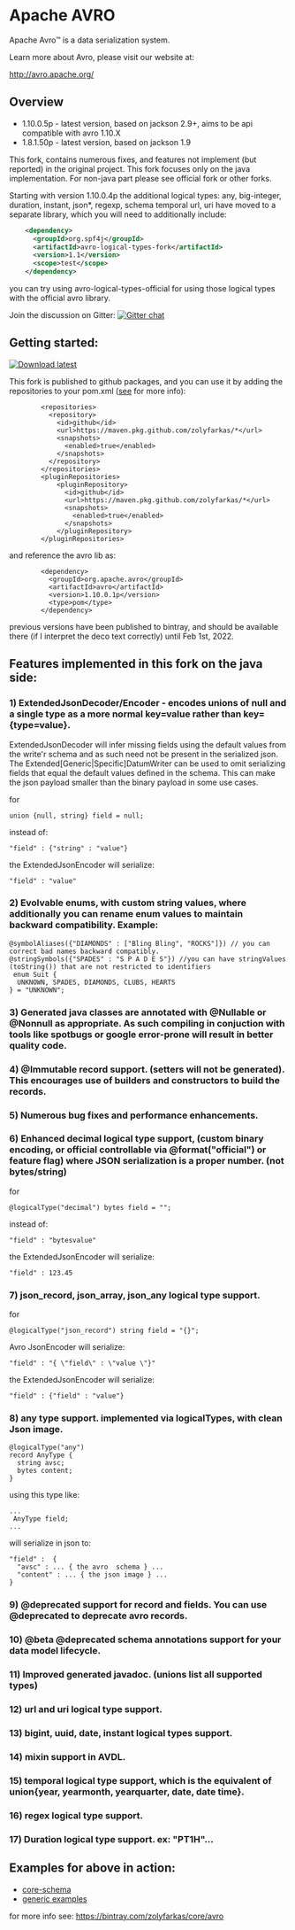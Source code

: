 # Apache AVRO
Apache Avro™ is a data serialization system.

Learn more about Avro, please visit our website at:

  http://avro.apache.org/

## Overview

  * 1.10.0.5p - latest version, based on jackson 2.9+, aims to be api compatible with avro 1.10.X
  * 1.8.1.50p - latest version, based on jackson 1.9

 This fork, contains numerous fixes, and features not implement (but reported) in the original project.
 This fork focuses only on the java implementation. For non-java part please see official fork or other forks.

 Starting with version 1.10.0.4p the additional logical types: any, big-integer, duration, instant,
 json*, regexp, schema temporal url, uri have moved to a separate library, which you will need to additionally include:

```xml
    <dependency>
      <groupId>org.spf4j</groupId>
      <artifactId>avro-logical-types-fork</artifactId>
      <version>1.1</version>
      <scope>test</scope>
    </dependency>
```
  you can try using avro-logical-types-official for using those logical types with the official avro library.

Join the discussion on Gitter: [![Gitter chat](https://badges.gitter.im/zolyfarkas/spf4j-avro.png)](https://gitter.im/spf4j-avro/Lobby)


## Getting started:

 [ ![Download latest](https://api.bintray.com/packages/zolyfarkas/core/avro/images/download.svg) ](https://bintray.com/zolyfarkas/core/avro/_latestVersion)

This fork is published to github packages, and you can use it by adding the repositories to your pom.xml
 ([see](https://docs.github.com/en/packages/guides/configuring-apache-maven-for-use-with-github-packages) for more info):

            <repositories>
              <repository>
                <id>github</id>
                <url>https://maven.pkg.github.com/zolyfarkas/*</url>
                <snapshots>
                  <enabled>true</enabled>
                </snapshots>
              </repository>
            </repositories>
            <pluginRepositories>
                <pluginRepository>
                  <id>github</id>
                  <url>https://maven.pkg.github.com/zolyfarkas/*</url>
                  <snapshots>
                    <enabled>true</enabled>
                  </snapshots>
                </pluginRepository>
            </pluginRepositories>

 and reference the avro lib as:

            <dependency>
              <groupId>org.apache.avro</groupId>
              <artifactId>avro</artifactId>
              <version>1.10.0.1p</version>
              <type>pom</type>
            </dependency>


  previous versions have been published to bintray,
  and should be available there (if I interpret the deco text correctly) until Feb 1st, 2022.



## Features implemented in this fork on the java side:

### 1) ExtendedJsonDecoder/Encoder -  encodes unions of null and a single type as a more normal key=value rather than key={type=value}.
 ExtendedJsonDecoder will infer missing fields using the default values from the write'r schema and as such need not be present in the serialized json. The Extended[Generic|Specific]DatumWriter can be used to omit serializing fields that equal the  default values defined in the schema. This can make the json payload smaller than the binary payload in some use cases.

for
```
union {null, string} field = null;
```
instead of:
```
"field" : {"string" : "value"}
```
the ExtendedJsonEncoder will serialize:
```
"field" : "value"
```

### 2) Evolvable enums, with custom string values, where additionally you can rename enum values to maintain backward compatibility. Example:

```
@symbolAliases({"DIAMONDS" : ["Bling Bling", "ROCKS"]}) // you can correct bad names backward compatibly.
@stringSymbols({"SPADES" : "S P A D E S"}) //you can have stringValues (toString()) that are not restricted to identifiers
 enum Suit {
  UNKNOWN, SPADES, DIAMONDS, CLUBS, HEARTS
} = "UNKNOWN";
```

### 3) Generated java classes are annotated with @Nullable or @Nonnull as appropriate. As such compiling in conjuction with tools like spotbugs or google error-prone will result in better quality code.

### 4) @Immutable record support. (setters will not be generated). This encourages use of builders and constructors to build the records.

### 5) Numerous bug fixes and performance enhancements.

### 6) Enhanced decimal logical type support, (custom binary encoding, or official controllable via @format("official") or feature flag) where JSON serialization is a proper number. (not bytes/string)

for
```
@logicalType("decimal") bytes field = "";
```
instead of:
```
"field" : "bytesvalue"
```
the ExtendedJsonEncoder will serialize:
```
"field" : 123.45
```

### 7) json_record, json_array, json_any logical type support.
 
for
```
@logicalType("json_record") string field = "{}";
```
Avro JsonEncoder will serialize:
```
"field" : "{ \"field\" : \"value \"}"
```
the ExtendedJsonEncoder will serialize:
```
"field" : {"field" : "value"}
```

### 8) any type support. implemented via logicalTypes, with clean Json image.

```
@logicalType("any")
record AnyType {
  string avsc;
  bytes content;
}
```

using this type like:

```
...
 AnyType field;
...
```

will serialize in json to:

```
"field" :  {
  "avsc" : ... { the avro  schema } ...
  "content" : ... { the json image } ...
}
```

### 9) @deprecated support for record and fields. You can use @deprecated to deprecate avro records.

### 10) @beta @deprecated schema annotations support for your data model lifecycle.

### 11) Improved generated javadoc. (unions list all supported types)

### 12) url and uri logical type support.

### 13) bigint, uuid, date, instant logical types support.

### 14) mixin support in AVDL.

### 15) temporal logical type support, which is the equivalent of union{year, yearmonth, yearquarter, date, date time}.

### 16) regex logical type support.

### 17) Duration logical type support. ex: "PT1H"...

## Examples for above  in action:

 * [core-schema](https://github.com/zolyfarkas/core-schema)
 * [generic examples](https://github.com/zolyfarkas/avro-schema-examples)

 for more info see: https://bintray.com/zolyfarkas/core/avro

